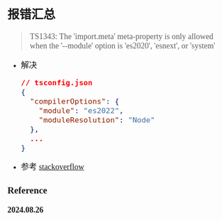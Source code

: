 <font size=4 face='楷体'>

## 报错汇总

> TS1343: The 'import.meta' meta-property is only allowed when the '--module' option is 'es2020', 'esnext', or 'system'

- 解决
  ```json
  // tsconfig.json
  {
    "compilerOptions": {
      "module": "es2022",
      "moduleResolution": "Node"
    },
    ...
  }
  ```
- 参考
  [stackoverflow](https://stackoverflow.com/questions/70440505)

### Reference

**2024.08.26**
